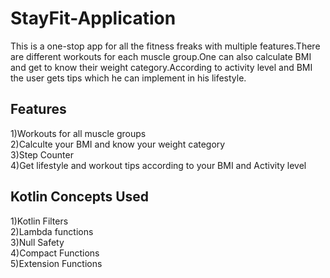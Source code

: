 # StayFit-Application

This is a one-stop app for all the fitness freaks with multiple features.There are different workouts for each muscle group.One can also 
calculate BMI and get to know their weight category.According to activity level and BMI the user gets tips which he can implement in his 
lifestyle.

## Features
1)Workouts for all muscle groups  <br/>
2)Calculte your BMI and know your weight category   <br/>
3)Step Counter   <br/>
4)Get lifestyle and workout tips according to your BMI and Activity level  <br/>

## Kotlin Concepts Used 
1)Kotlin Filters  <br/>
2)Lambda functions  <br/>
3)Null Safety     <br/>
4)Compact Functions   <br/>
5)Extension Functions   <br/>
